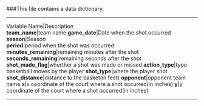 ###This file contains a data dictionary.
___    
Variable Name|Description                       
**team_name**|team name
**game_date**|Date when the shot occurred
**season**|Season                        
**period**|period when the shot was occurred     
**minutes_remaining**|remaining minutes after the shot  
**seconds_remaining**|remaining seconds after the shot  
**shot_made_flag**|wherther a shot was made or missed
**action_type**|type basketball moves by the player
**shot_type**|where the player shot      
**shot_distance**|distance to the basket(in feet)
**opponent**|opponent team name
**x**|x coordinate of the court where a shot occurred(in inches)
**y**|y coordinate of the court where a shot occurred(in inches)
___